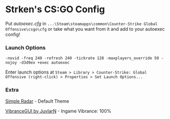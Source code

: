 # Strken's CS:GO Config

Put *autoexec.cfg* in `...\Steam\steamapps\common\Counter-Strike Global Offensive\csgo\cfg` or take what you want from it and add to your autoexec config! 

### Launch Options

	-novid -freq 240 -refresh 240 -tickrate 128 -maxplayers_override 50 -nojoy -d3d9ex +exec autoexec

Enter launch options at `Steam > Library > Counter-Strike: Global Offensive (right-click) > Properties > Set Launch Options...`

### Extra

[Simple Radar](http://simpleradar.com/) - Default Theme

[VibranceGUI by JuvlarN](http://vibrancegui.com/) - Ingame Vibrance: 100%
